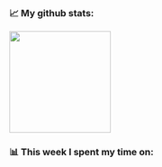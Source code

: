 ### 📈 My github stats:
<img height="180em" src="https://github-readme-stats.vercel.app/api?username=notLeeter&show_icons=true&hide_border=true&&count_private=true&include_all_commits=true" />

### 📊 This week I spent my time on:
<!--START_SECTION:waka-->
<!--END_SECTION:waka-->

